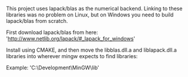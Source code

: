 This project uses lapack/blas as the numerical backend. Linking to these
libraries was no problem on Linux, but on Windows you need to build lapack/blas
from scratch.

First download lapack/blas from here:
'http://www.netlib.org/lapack/#_lapack_for_windows'



Install using CMAKE, and then move the libblas.dll.a and liblapack.dll.a
libraries into wherever mingw expects to find libraries:

Example:
'C:\Development\MinGW\lib'
